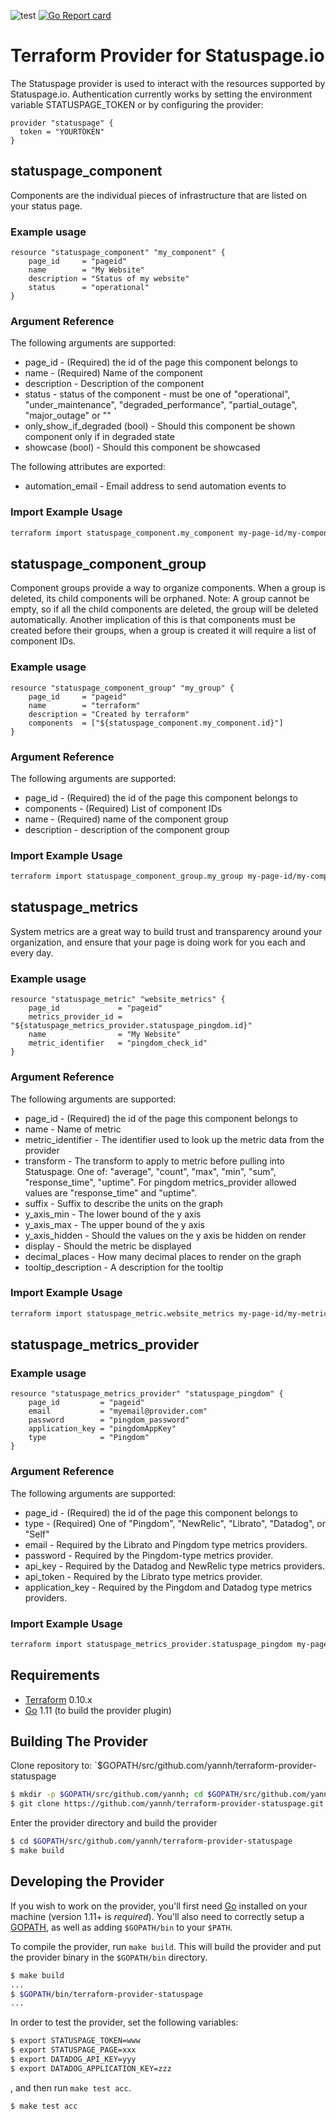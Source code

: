 ![test](https://github.com/yannh/terraform-provider-statuspage/workflows/test/badge.svg) [![Go Report card](https://goreportcard.com/badge/github.com/yannh/terraform-provider-statuspage)](https://goreportcard.com/report/github.com/yannh/terraform-provider-statuspage)

# Terraform Provider for Statuspage.io

The Statuspage provider is used to interact with the resources supported by Statuspage.io.
Authentication currently works by setting the environment variable STATUSPAGE_TOKEN or by configuring the provider:

```
provider "statuspage" {
  token = "YOURTOKEN"
}
```

## statuspage_component

Components are the individual pieces of infrastructure that are listed on your status page.

### Example usage

```
resource "statuspage_component" "my_component" {
    page_id     = "pageid"
    name        = "My Website"
    description = "Status of my website"
    status      = "operational"
}
```

### Argument Reference

The following arguments are supported:

 * page_id - (Required) the id of the page this component belongs to
 * name - (Required) Name of the component
 * description - Description of the component
 * status - status of the component - must be one of "operational", "under_maintenance", "degraded_performance", "partial_outage", "major_outage" or ""
 * only_show_if_degraded (bool) - Should this component be shown component only if in degraded state
 * showcase (bool) - Should this component be showcased

The following attributes are exported:

 * automation_email - Email address to send automation events to

### Import Example Usage

```sh
terraform import statuspage_component.my_component my-page-id/my-component-id
```

## statuspage_component_group

Component groups provide a way to organize components. When a group is deleted, its child components will be orphaned. Note: A group cannot be empty, so if all the child components are deleted, the group will be deleted automatically. Another implication of this is that components must be created before their groups, when a group is created it will require a list of component IDs.

### Example usage

```
resource "statuspage_component_group" "my_group" {
    page_id     = "pageid"
    name        = "terraform"
    description = "Created by terraform"
    components  = ["${statuspage_component.my_component.id}"]
}
```

### Argument Reference

The following arguments are supported:

 * page_id - (Required) the id of the page this component belongs to
 * components - (Required) List of component IDs
 * name - (Required) name of the component group
 * description - description of the component group

### Import Example Usage

```sh
terraform import statuspage_component_group.my_group my-page-id/my-component-group-id
```

## statuspage_metrics

System metrics are a great way to build trust and transparency around your organization, and ensure that your page is doing work for you each and every day.

### Example usage

```
resource "statuspage_metric" "website_metrics" {
    page_id             = "pageid"
    metrics_provider_id = "${statuspage_metrics_provider.statuspage_pingdom.id}"
    name                = "My Website"
    metric_identifier   = "pingdom_check_id"
}
```

### Argument Reference

The following arguments are supported:

 * page_id - (Required) the id of the page this component belongs to
 * name - Name of metric
 * metric_identifier - The identifier used to look up the metric data from the provider
 * transform - The transform to apply to metric before pulling into Statuspage. One of: "average", "count", "max", "min", "sum", "response_time", "uptime". For pingdom metrics_provider allowed values are "response_time" and "uptime".
 * suffix - Suffix to describe the units on the graph
 * y_axis_min - The lower bound of the y axis
 * y_axis_max - The upper bound of the y axis
 * y_axis_hidden - Should the values on the y axis be hidden on render
 * display - Should the metric be displayed
 * decimal_places - How many decimal places to render on the graph
 * tooltip_description - A description for the tooltip

### Import Example Usage

```sh
terraform import statuspage_metric.website_metrics my-page-id/my-metric-id
```

## statuspage_metrics_provider

### Example usage

```
resource "statuspage_metrics_provider" "statuspage_pingdom" {
    page_id         = "pageid"
    email           = "myemail@provider.com"
    password        = "pingdom_password"
    application_key = "pingdomAppKey"
    type            = "Pingdom"
}
```

### Argument Reference

The following arguments are supported:

 * page_id - (Required) the id of the page this component belongs to
 * type - (Required) One of "Pingdom", "NewRelic", "Librato", "Datadog", or "Self"
 * email - Required by the Librato and Pingdom type metrics providers.
 * password - Required by the Pingdom-type metrics provider.
 * api_key - Required by the Datadog and NewRelic type metrics providers.
 * api_token - Required by the Librato type metrics provider.
 * application_key - Required by the Pingdom and Datadog type metrics providers.

### Import Example Usage

```sh
terraform import statuspage_metrics_provider.statuspage_pingdom my-page-id/my-metrics-provider-id
```

## Requirements

- [Terraform](https://www.terraform.io/downloads.html) 0.10.x
- [Go](https://golang.org/doc/install) 1.11 (to build the provider plugin)


## Building The Provider

Clone repository to: `$GOPATH/src/github.com/yannh/terraform-provider-statuspage

```sh
$ mkdir -p $GOPATH/src/github.com/yannh; cd $GOPATH/src/github.com/yannh
$ git clone https://github.com/yannh/terraform-provider-statuspage.git
```

Enter the provider directory and build the provider

```sh
$ cd $GOPATH/src/github.com/yannh/terraform-provider-statuspage
$ make build
```


## Developing the Provider

If you wish to work on the provider, you'll first need [Go](http://www.golang.org) installed on your machine (version 1.11+ is *required*). You'll also need to correctly setup a [GOPATH](http://golang.org/doc/code.html#GOPATH), as well as adding `$GOPATH/bin` to your `$PATH`.

To compile the provider, run `make build`. This will build the provider and put the provider binary in the `$GOPATH/bin` directory.

```sh
$ make build
...
$ $GOPATH/bin/terraform-provider-statuspage
...
```

In order to test the provider, set the following variables:

```sh
$ export STATUSPAGE_TOKEN=www
$ export STATUSPAGE_PAGE=xxx
$ export DATADOG_API_KEY=yyy
$ export DATADOG_APPLICATION_KEY=zzz
```

, and then run `make test acc`.

```sh
$ make test acc
```
